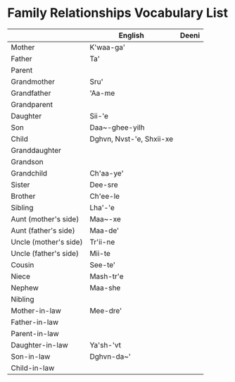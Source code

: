# Family Relationships Vocabulary List

|    | English | Deeni |
|---|---|---|
| Mother | K'waa-ga' |
| Father | Ta' |
| Parent |  |
| Grandmother | Sru' |
| Grandfather | 'Aa-me |
| Grandparent |  |
| Daughter | Sii-'e |
| Son | Daa~-ghee-yilh |
| Child | Dghvn, Nvst-'e, Shxii-xe |
| Granddaughter |  |
| Grandson |  |
| Grandchild | Ch'aa-ye' |
| Sister | Dee-sre |
| Brother | Ch'ee-le |
| Sibling | Lha'-'e  |
| Aunt (mother's side) | Maa~-xe |
| Aunt (father's side) | Maa-de' |
| Uncle (mother's side) | Tr'ii-ne |
| Uncle (father's side) | Mii-te |
| Cousin | See-te' |
| Niece | Mash-tr'e |
| Nephew | Maa-she |
| Nibling |  |
| Mother-in-law | Mee-dre' |
| Father-in-law |  |
| Parent-in-law |  |
| Daughter-in-law | Ya'sh-'vt |
| Son-in-law | Dghvn-da~' |
| Child-in-law |  |
